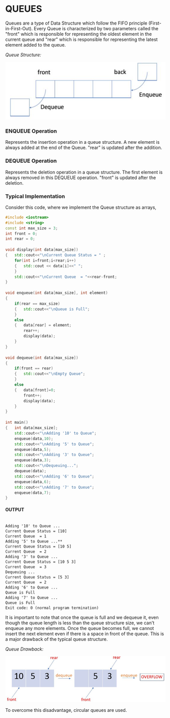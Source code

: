 # QUEUES

Queues are a type of Data Structure which follow the FIFO principle (First-in-First-Out). Every Queue is characterized by two parameters called the "front" which is responsible for representing the oldest element in the current queue and "rear" which is responsible for representing the latest element added to the queue.

*Queue Structure:*

![alt text](Pictures/Queue_Structure.JPG)

### ENQUEUE Operation
Represents the insertion operation in a queue structure. A new element is always added at the end of the Queue. "rear" is updated after the addition.

### DEQUEUE Operation
Represents the deletion operation in a queue structure. The first element is always removed in this DEQUEUE operation. "front" is updated after the deletion.

### Typical Implementation
Consider this code, where we implement the Queue structure as arrays,

```cpp
#include <iostream>
#include <string>
const int max_size = 3;
int front = 0;
int rear = 0;

void display(int data[max_size])
{   std::cout<<"\nCurrent Queue Status = " ;
    for(int i=front;i<rear;i++)
    {   std::cout << data[i]<<" ";
    }
    std::cout<<"\nCurrent Queue  = "<<rear-front;
}

void enqueue(int data[max_size], int element)
{
    if(rear == max_size)
    {   std::cout<<"\nQueue is Full";
    }
    else
    {   data[rear] = element;
        rear++;
        display(data);
    }    
}

void dequeue(int data[max_size])
{
    if(front == rear)
    {   std::cout<<"\nEmpty Queue";
    }
    else
    {   data[front]=0;
        front++;
        display(data);
    }
}

int main()
{   int data[max_size];
    std::cout<<"\nAdding '10' to Queue";
    enqueue(data,10);
    std::cout<<"\nAdding '5' to Queue";
    enqueue(data,5);
    std::cout<<"\nAdding '3' to Queue";
    enqueue(data,3);
    std::cout<<"\nDequeuing...";    
    dequeue(data);
    std::cout<<"\nAdding '6' to Queue";
    enqueue(data,6);
    std::cout<<"\nAdding '7' to Queue";
    enqueue(data,7);
}
```
#### OUTPUT
```

Adding '10' to Queue ...
Current Queue Status = [10]
Current Queue  = 1
Adding '5' to Queue ...**
Current Queue Status = [10 5]
Current Queue  = 2
Adding '3' to Queue ...
Current Queue Status = [10 5 3]
Current Queue  = 3
Dequeuing ...
Current Queue Status = [5 3]
Current Queue  = 2
Adding '6' to Queue ...
Queue is Full
Adding '7' to Queue ...
Queue is Full
Exit code: 0 (normal program termination)
```
It is important to note that once the queue is full and we dequeue it, even though the queue length is less than the queue structure size, we can't enqueue any more elements. Once the queue becomes full, we cannot insert the next element even if there is a space in front of the queue. This is a major drawback of the typical queue structure.

*Queue Drawback:*

![alt text](Pictures/Queue_Implementation_Drawback.JPG)

To overcome this disadvantage, circular queues are used.
